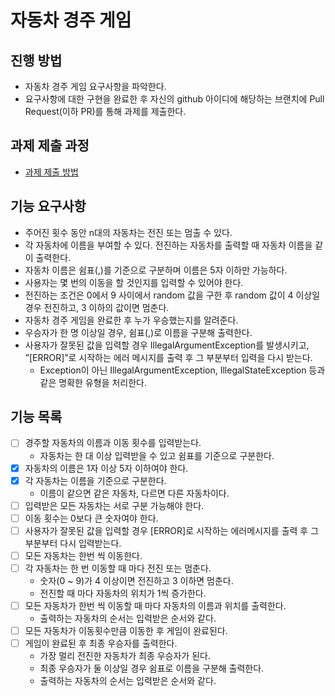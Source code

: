 # 자동차 경주 게임
## 진행 방법
* 자동차 경주 게임 요구사항을 파악한다.
* 요구사항에 대한 구현을 완료한 후 자신의 github 아이디에 해당하는 브랜치에 Pull Request(이하 PR)를 통해 과제를 제출한다.

## 과제 제출 과정
* [과제 제출 방법](https://github.com/next-step/nextstep-docs/tree/master/precourse)

## 기능 요구사항
* 주어진 횟수 동안 n대의 자동차는 전진 또는 멈출 수 있다.
* 각 자동차에 이름을 부여할 수 있다. 전진하는 자동차를 출력할 때 자동차 이름을 같이 출력한다.
* 자동차 이름은 쉼표(,)를 기준으로 구분하며 이름은 5자 이하만 가능하다.
* 사용자는 몇 번의 이동을 할 것인지를 입력할 수 있어야 한다.
* 전진하는 조건은 0에서 9 사이에서 random 값을 구한 후 random 값이 4 이상일 경우 전진하고, 3 이하의 값이면 멈춘다.
* 자동차 경주 게임을 완료한 후 누가 우승했는지를 알려준다.
* 우승자가 한 명 이상일 경우, 쉼표(,)로 이름을 구분해 출력한다.
* 사용자가 잘못된 값을 입력할 경우 IllegalArgumentException를 발생시키고, ”[ERROR]”로 시작하는 에러 메시지를 출력 후 그 부분부터 입력을 다시 받는다. 
  * Exception이 아닌 IllegalArgumentException, IllegalStateException 등과 같은 명확한 유형을 처리한다.

## 기능 목록
- [ ] 경주할 자동차의 이름과 이동 횟수를 입력받는다.
  - 자동차는 한 대 이상 입력받을 수 있고 쉼표를 기준으로 구분한다.
- [x] 자동차의 이름은 1자 이상 5자 이하여야 한다.
- [x] 각 자동차는 이름을 기준으로 구분한다.
  - 이름이 같으면 같은 자동차, 다르면 다른 자동차이다.
- [ ] 입력받은 모든 자동차는 서로 구분 가능해야 한다.
- [ ] 이동 횟수는 0보다 큰 숫자여야 한다.
- [ ] 사용자가 잘못된 값을 입력할 경우 [ERROR]로 시작하는 에러메시지를 출력 후 그 부분부터 다시 입력받는다.
- [ ] 모든 자동차는 한번 씩 이동한다.
- [ ] 각 자동차는 한 번 이동할 때 마다 전진 또는 멈춘다.
  - 숫자(0 ~ 9)가 4 이상이면 전진하고 3 이하면 멈춘다.
  - 전진할 때 마다 자동차의 위치가 1씩 증가한다.
- [ ] 모든 자동차가 한번 씩 이동할 때 마다 자동차의 이름과 위치를 출력한다.
  - 출력하는 자동차의 순서는 입력받은 순서와 같다.
- [ ] 모든 자동차가 이동횟수만큼 이동한 후 게임이 완료된다.
- [ ] 게임이 완료된 후 최종 우승자를 출력한다.
  - 가장 멀리 전진한 자동차가 최종 우승자가 된다.
  - 최종 우승자가 둘 이상일 경우 쉼표로 이름을 구분해 출력한다.
  - 출력하는 자동차의 순서는 입력받은 순서와 같다.